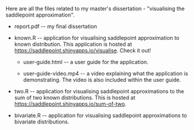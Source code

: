 Here are all the files related to my master's dissertation - "visualising the saddlepoint approximation".

- report.pdf -- my final dissertation

- known.R -- application for visualising saddlepoint approximation to known distribution. This application
           is hosted at https://saddlepoint.shinyapps.io/visualise. Check it out!

    - user-guide.html -- a user guide for the application.
    
    - user-guide-video.mp4 -- a video explaining what the application is demonstrating. The video is
                            also included within the user guide.

- two.R -- application for visualising saddlepoint approximations to the sum of two known distributions. This
           is hosted at https://saddlepoint.shinyapps.io/sum-of-two.

- bivariate.R -- application for visualising saddlepoint approximations to bivariate distributions.
